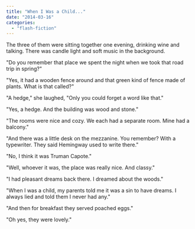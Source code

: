 ```yaml
---
title: "When I Was a Child..."
date: "2014-03-16"
categories: 
  - "flash-fiction"
---
```


The three of them were sitting together one evening, drinking wine and talking. There was candle light and soft music in the background.

"Do you remember that place we spent the night when we took that road trip in spring?"

"Yes, it had a wooden fence around and that green kind of fence made of plants. What is that called?"

"A hedge," she laughed, "Only you could forget a word like that."

"Yes, a hedge. And the building was wood and stone."

"The rooms were nice and cozy. We each had a separate room. Mine had a balcony."

"And there was a little desk on the mezzanine. You remember? With a typewriter. They said Hemingway used to write there."

"No, I think it was Truman Capote."

"Well, whoever it was, the place was really nice. And classy."

"I had pleasant dreams back there. I dreamed about the woods."

"When I was a child, my parents told me it was a sin to have dreams. I always lied and told them I never had any."

"And then for breakfast they served poached eggs."

"Oh yes, they were lovely."
